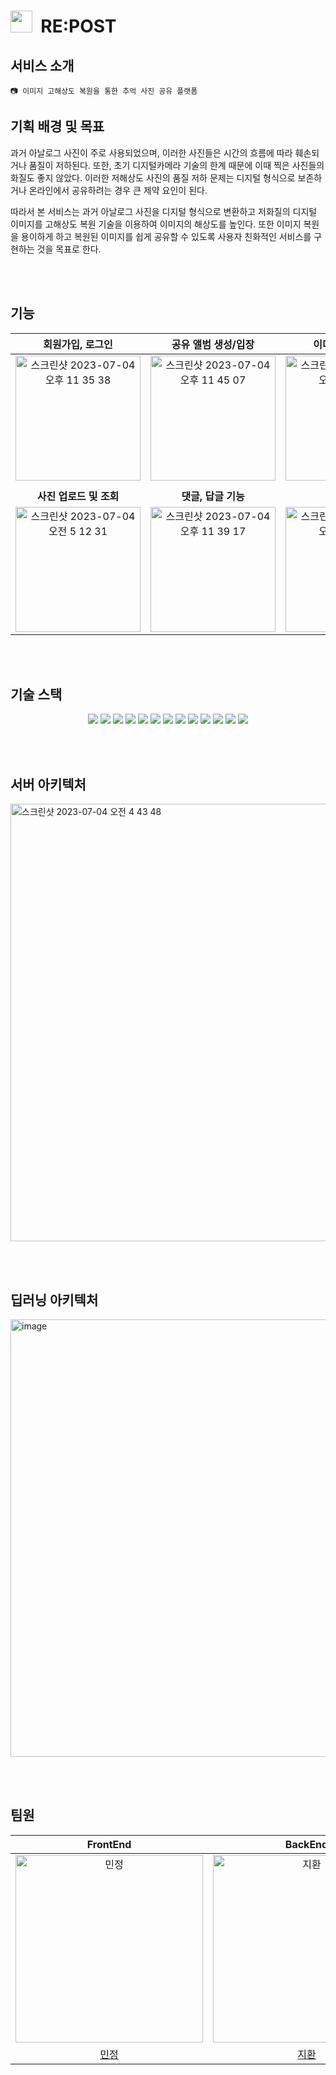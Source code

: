 <h1><img width="35" src="https://github.com/MJU-Capstone-Album2Me/REPOST-Backend/assets/64758861/61a29d49-3c83-4a95-a929-86ede76598fd"/>&nbsp;&nbsp;RE:POST</h1>

## 서비스 소개
```
📷 이미지 고해상도 복원을 통한 추억 사진 공유 플랫폼
```
## 기획 배경 및 목표
과거 아날로그 사진이 주로 사용되었으며, 이러한 사진들은 시간의 흐름에 따라 훼손되거나 품질이 저하된다. 또한, 초기 디지털카메라 기술의 한계 때문에 이때 찍은 사진들의 화질도 좋지 않았다.
이러한 저해상도 사진의 품질 저하 문제는 디지털 형식으로 보존하거나 온라인에서 공유하려는 경우 큰 제약 요인이 된다.
<p></p>
따라서 본 서비스는 과거 아날로그 사진을 디지털 형식으로 변환하고 저화질의 디지털 이미지를 고해상도 복원 기술을 이용하여 이미지의 해상도를 높인다.
또한 이미지 복원을 용이하게 하고 복원된 이미지를 쉽게 공유할 수 있도록 사용자 친화적인 서비스를 구현하는 것을 목표로 한다.

<br><br>
## 기능
|                                                                                <b>회원가입, 로그인</b>                                                                                 |                                                                               <b>공유 앨범 생성/입장</b>                                                                               |                                                                               <b>이미지 복원 기능</b>                                                                                |
|:-------------------------------------------------------------------------------------------------------------------------------------------------------------------------------:|:------------------------------------------------------------------------------------------------------------------------------------------------------------------------------:|:-----------------------------------------------------------------------------------------------------------------------------------------------------------------------------:|
|  <img src="https://github.com/MJU-Capstone-Album2Me/REPOST-Backend/assets/64758861/bdb121d0-5d6e-4473-a230-6f6cac4e1216" height=200 alt="스크린샷 2023-07-04 오후 11 35 38">  | <img src="https://github.com/MJU-Capstone-Album2Me/REPOST-Backend/assets/64758861/645a5301-f6be-4c52-8a8b-895f5b9f95d0" height=200 alt="스크린샷 2023-07-04 오후 11 45 07">  | <img src="https://github.com/MJU-Capstone-Album2Me/REPOST-Backend/assets/64758861/97f869ed-6be5-4deb-aa52-87cd7d076d50" height=200 alt="스크린샷 2023-07-04 오전 5 11 18"> |
|                                                                                                                                                                                 |                                                                                                                                                                                |                                                                                                                                                                               |
|                                                                               <b>사진 업로드 및 조회</b>                                                                                |                                                                                <b>댓글, 답글 기능</b>                                                                                |                                                                                 <b>알림 기능</b>                                                                                  |
| <img src="https://github.com/MJU-Capstone-Album2Me/REPOST-Backend/assets/64758861/26780008-be0e-49a3-88f7-9244b2b7d7a4" height=200 alt="스크린샷 2023-07-04 오전 5 12 31" >  | <img src="https://github.com/MJU-Capstone-Album2Me/REPOST-Backend/assets/64758861/51062d5d-5891-4c28-a9a0-4abe5c4b1bbf" height=200 alt="스크린샷 2023-07-04 오후 11 39 17" > | <img src="https://github.com/MJU-Capstone-Album2Me/REPOST-Backend/assets/64758861/e5a45f40-b98e-45ec-b16a-4bfd2e40d437" height=200 alt="스크린샷 2023-07-04 오전 5 09 32"> |



<br><br>
## 기술 스택
<p align="center">
<img src="https://img.shields.io/badge/Java 17-008FC7?style=for-the-badge&logo=Java&logoColor=white"/>
<img src="https://img.shields.io/badge/spring 3.0.6-%236DB33F.svg?style=for-the-badge&logo=spring&logoColor=white"/>
<img src="https://img.shields.io/badge/Spring Security-6DB33F?style=for-the-badge&logo=Spring Security&logoColor=white"/>
<img src="https://img.shields.io/badge/Spring Data JPA-6DB33F?style=for-the-badge&logo=JPA&logoColor=white"/>
<img src="https://img.shields.io/badge/-QueryDSL-blue?style=for-the-badge"/>
<img src="https://img.shields.io/badge/mysql-%2300f.svg?style=for-the-badge&logo=mysql&logoColor=white"/>
<img src="https://img.shields.io/badge/-FastAPI-0C9B8C?style=for-the-badge&logo=fastAPI&logoColor=white"/>
<img src="https://img.shields.io/badge/-pytorch-F17259?style=for-the-badge&logo=pytorch&logoColor=white"/>
<img src="https://img.shields.io/badge/GitHub Actions-2088FF?style=for-the-badge&logo=GitHub Actions&logoColor=white"/>
<img src="https://img.shields.io/badge/Amazon EC2-FF9900?style=for-the-badge&logo=Amazon EC2&logoColor=white"/>
<img src="https://img.shields.io/badge/Amazon RDS-527FFF?style=for-the-badge&logo=Amazon RDS&logoColor=white"/>
<img src="https://img.shields.io/badge/Amazon S3-E15343?style=for-the-badge&logo=Amazon S3&logoColor=white"/>
<img src="https://img.shields.io/badge/Amazon CodeDeploy-82A450?style=for-the-badge&logo=Amazon CodeDeploy&logoColor=white"/>
</p>
<br><br>

## 서버 아키텍처 
<img src="https://github.com/MJU-Capstone-Album2Me/REPOST-Backend/assets/64758861/5586433a-cbb5-4c5a-9732-0edf9e0813cd" width="700" alt="스크린샷 2023-07-04 오전 4 43 48"/>

<br><br>
## 딥러닝 아키텍처
<img src="https://github.com/MJU-Capstone-Album2Me/REPOST-Backend/assets/64758861/b4c2ab8b-551f-4d08-9573-3c1c94f66e1c" width="700" alt="image"/>

<br><br>
## 팀원
|                                        FrontEnd                                         |                                                                 BackEnd                                                                 |                                         BackEnd                                         |                                           AI                                            |
|:---------------------------------------------------------------------------------------:|:---------------------------------------------------------------------------------------------------------------------------------------:|:---------------------------------------------------------------------------------------:|:---------------------------------------------------------------------------------------:|
| <img src="https://avatars.githubusercontent.com/u/61917990?v=4" width=300px, alt="민정"/> | <img src="https://avatars.githubusercontent.com/u/64758861?s=400&u=443100cf08a52f162415c234efc7417162540ca1&v=4" width=300px, alt="지환"> | <img src="https://avatars.githubusercontent.com/u/59856002?v=4" width=300px, alt="원준"/> | <img src="https://avatars.githubusercontent.com/u/91061904?v=4" width=300px, alt="정석"/> |
|                          [민정](https://github.com/CHO-MINJUNG)                           |                                                    [지환](https://github.com/stophwan)                                                    |                           [원준](https://github.com/wonjunYou)                            |                           [정석](https://github.com/jeongseok5)                           | 

